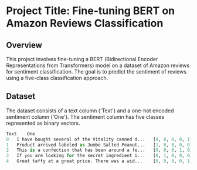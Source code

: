 # Project Title: Fine-tuning BERT on Amazon Reviews Classification

## Overview
This project involves fine-tuning a BERT (Bidirectional Encoder Representations from Transformers) model on a dataset of Amazon reviews for sentiment classification. The goal is to predict the sentiment of reviews using a five-class classification approach.

## Dataset
The dataset consists of a text column ('Text') and a one-hot encoded sentiment column ('One'). The sentiment column has five classes represented as binary vectors.

```python
Text	One
0	I have bought several of the Vitality canned d...	[0, 0, 0, 0, 1]
1	Product arrived labeled as Jumbo Salted Peanut...	[1, 0, 0, 0, 0]
2	This is a confection that has been around a fe...	[0, 0, 0, 1, 0]
3	If you are looking for the secret ingredient i...	[0, 1, 0, 0, 0]
4	Great taffy at a great price. There was a wid...	[0, 0, 0, 0, 1]
